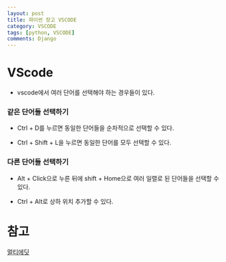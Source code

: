 ```yaml
---
layout: post
title: 파이썬 장고 VSCODE
category: VSCODE
tags: [python, VSCODE]
comments: Django
---
```


# VScode

- vscode에서 여러 단어를 선택해야 하는 경우들이 있다.

### 같은 단어들 선택하기

- Ctrl + D를 누르면 동일한 단어들을 순차적으로 선택할 수 있다.

- Ctrl + Shift + L을 누르면 동일한 단어를 모두 선택할 수 있다.

### 다른 단어들 선택하기

- Alt + Click으로 누른 뒤에 shift + Home으로 여러 일렬로 된 단어들을 선택할 수 있다.

- Ctrl + Alt로 상하 위치 추가할 수 있다.

# 참고

[멀티에딧](https://dayjms.tistory.com/entry/%EB%B9%84%EC%A3%BC%EC%96%BC-%EC%8A%A4%ED%8A%9C%EB%94%94%EC%98%A4-%EC%BD%94%EB%93%9C%EC%9D%98-11%EA%B0%80%EC%A7%80-%EC%9C%A0%EC%9A%A9%ED%95%9C-%EA%B8%B0%EB%8A%A5-1-%EB%A9%80%ED%8B%B0%EC%BB%A4%EC%84%9C-%EC%97%90%EB%94%94%ED%8C%85MultiCursor-Editing)